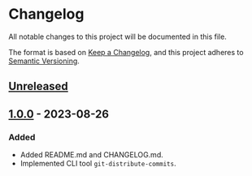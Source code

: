 # Changelog

All notable changes to this project will be documented in this file.

The format is based on [Keep a Changelog](https://keepachangelog.com/en/1.1.0/),
and this project adheres to [Semantic Versioning](https://semver.org/spec/v2.0.0.html).

## [Unreleased]

## [1.0.0] - 2023-08-26

### Added

- Added README.md and CHANGELOG.md.
- Implemented CLI tool `git-distribute-commits`.


[Unreleased]: https://github.com/astzweig/git-distribute-commits/compare/1.0.0...HEAD
[1.0.0]: https://github.com/astzweig/git-distribute-commits/releases/tag/1.0.0
